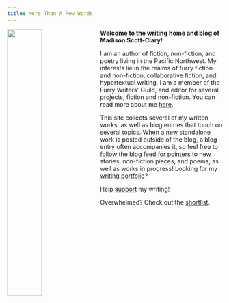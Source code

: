 ```yaml
---
title: More Than A Few Words
---
```


<style>
.portrait {
    width: 40%;
    vertical-align: top;
    margin: 0 1rem 1rem 0;
    max-height: none;
}
@media only screen and (max-width: 900px) {
    .portrait {
        width: 100%;
    }
}
</style>

<img class="portrait" align="left" src="/images/headshot.jpg" /> **Welcome to the writing home and blog of Madison Scott-Clary!**

I am an author of fiction, non-fiction, and poetry living in the Pacific Northwest. My interests lie in the realms of furry fiction and non-fiction, collaborative fiction, and hypertextual writing. I am a member of the Furry Writers' Guild, and editor for several projects, fiction and non-fiction. You can read more about me [here](/about).

This site collects several of my written works, as well as blog entries that touch on several topics. When a new standalone work is posted outside of the blog, a blog entry often accompanies it, so feel free to follow the blog feed for pointers to new stories, non-fiction pieces, and poems, as well as works in progress! Looking for my [writing portfolio](//makyo.ink)?

Help [support](/support) my writing!

Overwhelmed? Check out the [shortlist](/shortlist).<br clear="all" />
